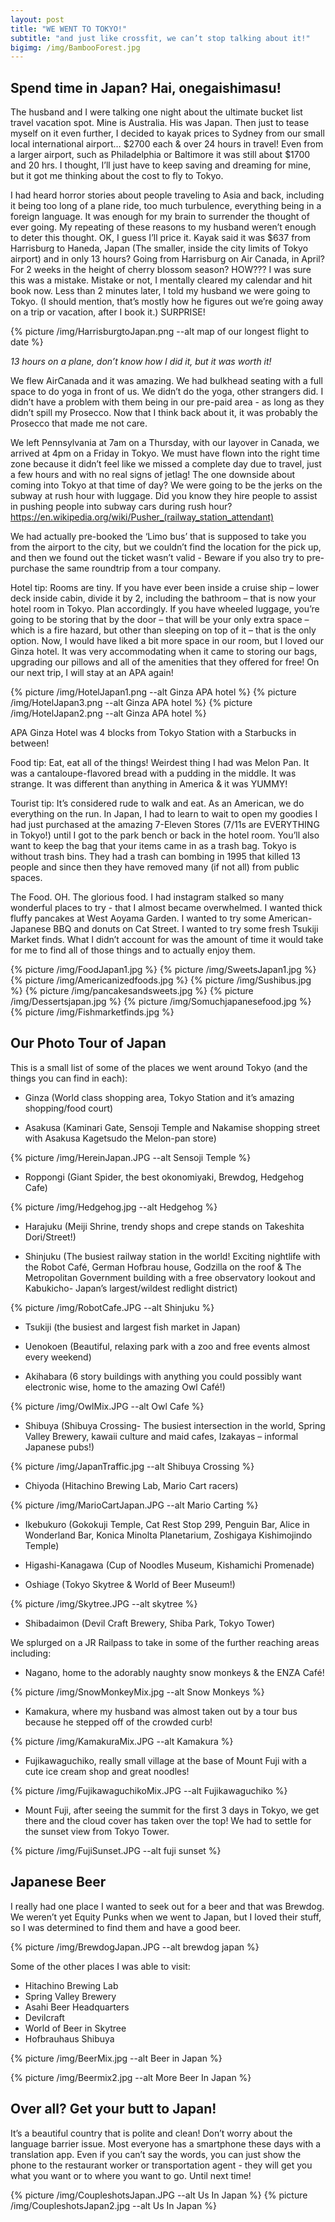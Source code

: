 ```yaml
---
layout: post
title: "WE WENT TO TOKYO!"
subtitle: "and just like crossfit, we can’t stop talking about it!"
bigimg: /img/BambooForest.jpg
---
```


## Spend time in Japan? Hai, onegaishimasu!

The husband and I were talking one night about the ultimate bucket list travel vacation spot. Mine is Australia. His was Japan. Then just to tease myself on it even further, I decided to kayak prices to Sydney from our small local international airport… $2700 each & over 24 hours in travel! Even from a larger airport, such as Philadelphia or Baltimore it was still about $1700 and 20 hrs. I thought, I’ll just have to keep saving and dreaming for mine, but it got me thinking about the cost to fly to Tokyo.

I had heard horror stories about people traveling to Asia and back, including it being too long of a plane ride, too much turbulence, everything being in a foreign language. It was enough for my brain to surrender the thought of ever going. My repeating of these reasons to my husband weren’t enough to deter this thought. OK, I guess I’ll price it. Kayak said it was \$637 from Harrisburg to Haneda, Japan (The smaller, inside the city limits of Tokyo airport) and in only 13 hours? Going from Harrisburg on Air Canada, in April? For 2 weeks in the height of cherry blossom season? HOW??? I was sure this was a mistake. Mistake or not, I mentally cleared my calendar and hit book now. Less than 2 minutes later, I told my husband we were going to Tokyo. (I should mention, that’s mostly how he figures out we’re going away on a trip or vacation, after I book it.) SURPRISE!

{% picture /img/HarrisburgtoJapan.png --alt map of our longest flight to date %}

<i> 13 hours on a plane, don’t know how I did it, but it was worth it!</i>

We flew AirCanada and it was amazing. We had bulkhead seating with a full space to do yoga in front of us. We didn’t do the yoga, other strangers did. I didn’t have a problem with them being in our pre-paid area - as long as they didn’t spill my Prosecco. Now that I think back about it, it was probably the Prosecco that made me not care.

We left Pennsylvania at 7am on a Thursday, with our layover in Canada, we arrived at 4pm on a Friday in Tokyo. We must have flown into the right time zone because it didn’t feel like we missed a complete day due to travel, just a few hours and with no real signs of jetlag! The one downside about coming into Tokyo at that time of day? We were going to be the jerks on the subway at rush hour with luggage. Did you know they hire people to assist in pushing people into subway cars during rush hour? https://en.wikipedia.org/wiki/Pusher_(railway_station_attendant)

We had actually pre-booked the ‘Limo bus’ that is supposed to take you from the airport to the city, but we couldn’t find the location for the pick up, and then we found out the ticket wasn’t valid - Beware if you also try to pre-purchase the same roundtrip from a tour company.

Hotel tip: Rooms are tiny. If you have ever been inside a cruise ship – lower deck inside cabin, divide it by 2, including the bathroom – that is now your hotel room in Tokyo. Plan accordingly. If you have wheeled luggage, you’re going to be storing that by the door – that will be your only extra space – which is a fire hazard, but other than sleeping on top of it – that is the only option. Now, I would have liked a bit more space in our room, but I loved our Ginza hotel. It was very accommodating when it came to storing our bags, upgrading our pillows and all of the amenities that they offered for free! On our next trip, I will stay at an APA again!

{% picture /img/HotelJapan1.png --alt Ginza APA hotel %}
{% picture /img/HotelJapan3.png --alt Ginza APA hotel %}
{% picture /img/HotelJapan2.png --alt Ginza APA hotel %}

APA Ginza Hotel was 4 blocks from Tokyo Station with a Starbucks in between!

Food tip: Eat, eat all of the things! Weirdest thing I had was Melon Pan. It was a cantaloupe-flavored bread with a pudding in the middle. It was strange. It was different than anything in America & it was YUMMY!

Tourist tip: It’s considered rude to walk and eat. As an American, we do everything on the run. In Japan, I had to learn to wait to open my goodies I had just purchased at the amazing 7-Eleven Stores (7/11s are EVERYTHING in Tokyo!) until I got to the park bench or back in the hotel room. You’ll also want to keep the bag that your items came in as a trash bag. Tokyo is without trash bins. They had a trash can bombing in 1995 that killed 13 people and since then they have removed many (if not all) from public spaces.

The Food. OH. The glorious food. I had instagram stalked so many wonderful places to try - that I almost became overwhelmed. I wanted thick fluffy pancakes at West Aoyama Garden. I wanted to try some American-Japanese BBQ and donuts on Cat Street. I wanted to try some fresh Tsukiji Market finds. What I didn’t account for was the amount of time it would take for me to find all of those things and to actually enjoy them.

{% picture /img/FoodJapan1.jpg %}
{% picture /img/SweetsJapan1.jpg %}
{% picture /img/Americanizedfoods.jpg %}
{% picture /img/Sushibus.jpg %}
{% picture /img/pancakesandsweets.jpg %}
{% picture /img/Dessertsjapan.jpg %}
{% picture /img/Somuchjapanesefood.jpg %}
{% picture /img/Fishmarketfinds.jpg %}

## Our Photo Tour of Japan

This is a small list of some of the places we went around Tokyo (and the things you can find in each):

- Ginza (World class shopping area, Tokyo Station and it’s amazing shopping/food court)

- Asakusa (Kaminari Gate, Sensoji Temple and Nakamise shopping street with Asakusa Kagetsudo the Melon-pan store)

{% picture /img/HereinJapan.JPG --alt Sensoji Temple %}

- Roppongi (Giant Spider, the best okonomiyaki, Brewdog, Hedgehog Cafe)

{% picture /img/Hedgehog.jpg --alt Hedgehog %}

- Harajuku (Meiji Shrine, trendy shops and crepe stands on Takeshita Dori/Street!)

- Shinjuku (The busiest railway station in the world! Exciting nightlife with the Robot Café, German Hofbrau house, Godzilla on the roof & The Metropolitan Government building with a free observatory lookout and Kabukicho- Japan’s largest/wildest redlight district)

{% picture /img/RobotCafe.JPG --alt Shinjuku %}

- Tsukiji (the busiest and largest fish market in Japan)

- Uenokoen (Beautiful, relaxing park with a zoo and free events almost every
  weekend)

- Akihabara (6 story buildings with anything you could possibly want electronic wise, home to the amazing Owl Café!)

{% picture /img/OwlMix.JPG --alt Owl Cafe %}

- Shibuya (Shibuya Crossing- The busiest intersection in the world, Spring Valley Brewery, kawaii culture and maid cafes, Izakayas – informal Japanese pubs!)

{% picture /img/JapanTraffic.jpg --alt Shibuya Crossing %}

- Chiyoda (Hitachino Brewing Lab, Mario Cart racers)

{% picture /img/MarioCartJapan.JPG --alt Mario Carting %}

- Ikebukuro (Gokokuji Temple, Cat Rest Stop 299, Penguin Bar, Alice in Wonderland Bar, Konica Minolta Planetarium, Zoshigaya Kishimojindo Temple)

- Higashi-Kanagawa (Cup of Noodles Museum, Kishamichi Promenade)

- Oshiage (Tokyo Skytree & World of Beer Museum!)

{% picture /img/Skytree.JPG --alt skytree %}

- Shibadaimon (Devil Craft Brewery, Shiba Park, Tokyo Tower)

We splurged on a JR Railpass to take in some of the further reaching areas including:

- Nagano, home to the adorably naughty snow monkeys & the ENZA Café!

{% picture /img/SnowMonkeyMix.jpg --alt Snow Monkeys %}

- Kamakura, where my husband was almost taken out by a tour bus because he stepped off of the crowded curb!

{% picture /img/KamakuraMix.JPG --alt Kamakura %}

- Fujikawaguchiko, really small village at the base of Mount Fuji with a cute ice cream shop and great noodles!

{% picture /img/FujikawaguchikoMix.JPG --alt Fujikawaguchiko %}

- Mount Fuji, after seeing the summit for the first 3 days in Tokyo, we get there and the cloud cover has taken over the top! We had to settle for the sunset view from Tokyo Tower.

{% picture /img/FujiSunset.JPG --alt fuji sunset %}

## Japanese Beer

I really had one place I wanted to seek out for a beer and that was Brewdog. We weren’t yet Equity Punks when we went to Japan, but I loved their stuff, so I was determined to find them and have a good beer.

{% picture /img/BrewdogJapan.JPG --alt brewdog japan %}

Some of the other places I was able to visit:

- Hitachino Brewing Lab
- Spring Valley Brewery
- Asahi Beer Headquarters
- Devilcraft
- World of Beer in Skytree
- Hofbrauhaus Shibuya

{% picture /img/BeerMix.jpg --alt Beer in Japan %}

{% picture /img/Beermix2.jpg --alt More Beer In Japan %}

## Over all? Get your butt to Japan!

It’s a beautiful country that is polite and clean! Don’t worry about the language barrier issue. Most everyone has a smartphone these days with a translation app. Even if you can’t say the words, you can just show the phone to the restaurant worker or transportation agent - they will get you what you want or to where you want to go. Until next time!

{% picture /img/CoupleshotsJapan.JPG --alt Us In Japan %}
{% picture /img/CoupleshotsJapan2.jpg --alt Us In Japan %}
